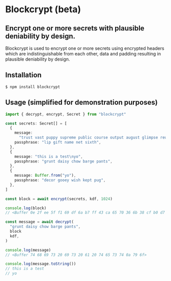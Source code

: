 # Blockcrypt (beta)

## Encrypt one or more secrets with plausible deniability by design.

Blockcrypt is used to encrypt one or more secrets using encrypted headers which
are indistinguishable from each other, data and padding resulting in plausible
deniability by design.

## Installation

```console
$ npm install blockcrypt
```

## Usage (simplified for demonstration purposes)

```typescript
import { decrypt, encrypt, Secret } from "blockcrypt"

const secrets: Secret[] = [
  {
    message:
      "trust vast puppy supreme public course output august glimpse reunion kite rebel virus tail pass enhance divorce whip edit skill dismiss alpha divert ketchup",
    passphrase: "lip gift name net sixth",
  },
  {
    message: "this is a test\nyo",
    passphrase: "grunt daisy chow barge pants",
  },
  {
    message: Buffer.from("yo"),
    passphrase: "decor gooey wish kept pug",
  },
]

const block = await encrypt(secrets, kdf, 1024)

console.log(block)
// <Buffer 0e 2f ee 5f f1 69 df 6a b7 ff 43 ca 65 70 36 6b 38 cf b0 d7 23 cb f2 ca 63 1c 16 bf da 02 da 1c 2f 89 ca fe 29 36 d2 5c 1a 44 c3 32 23 02 56 ba 29 21 ... 974 more bytes>

const message = await decrypt(
  "grunt daisy chow barge pants",
  block
  kdf,
)

console.log(message)
// <Buffer 74 68 69 73 20 69 73 20 61 20 74 65 73 74 0a 79 6f>

console.log(message.toString())
// this is a test
// yo
```

